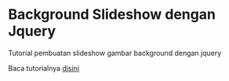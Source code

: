 <h1>Background Slideshow dengan Jquery</h1>

<p>Tutorial pembuatan slideshow gambar background dengan jquery</p>
<p>Baca tutorialnya <a href="http://www.jurnalweb.com/membuat-background-slideshow-dengan-jquery">disini</a></p>